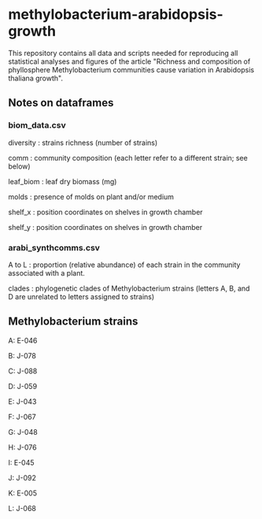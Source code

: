 # methylobacterium-arabidopsis-growth

This repository contains all data and scripts needed for reproducing all statistical analyses and figures of the article "Richness and composition of phyllosphere Methylobacterium communities cause variation in Arabidopsis thaliana growth".

## Notes on dataframes

### biom_data.csv

diversity : strains richness (number of strains) 

comm : community composition (each letter refer to a different strain; see below)

leaf_biom : leaf dry biomass (mg)

molds : presence of molds on plant and/or medium

shelf_x : position coordinates on shelves in growth chamber

shelf_y : position coordinates on shelves in growth chamber

### arabi_synthcomms.csv

A to L : proportion (relative abundance) of each strain in the community associated with a plant.

clades : phylogenetic clades of Methylobacterium strains (letters A, B, and D are unrelated to letters assigned to strains)

## Methylobacterium strains

A: E-046

B: J-078

C: J-088

D: J-059

E: J-043

F: J-067

G: J-048

H: J-076

I: E-045

J: J-092

K: E-005

L: J-068
